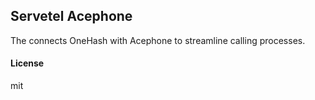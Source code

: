 ## Servetel Acephone

The connects OneHash with Acephone to streamline calling processes.

#### License

mit